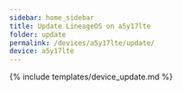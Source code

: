 ```yaml
---
sidebar: home_sidebar
title: Update LineageOS on a5y17lte
folder: update
permalink: /devices/a5y17lte/update/
device: a5y17lte
---
```

{% include templates/device_update.md %}
